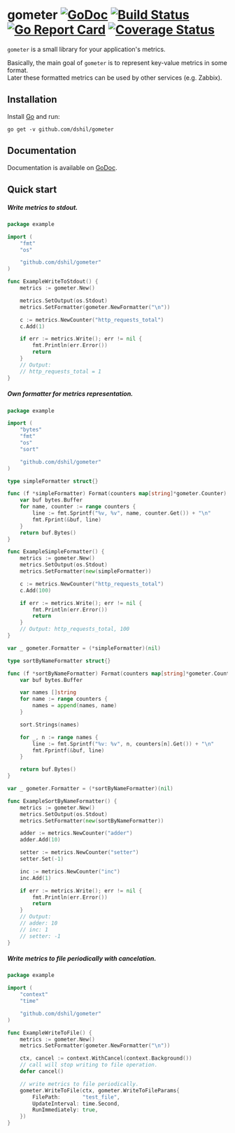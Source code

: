 # gometer [![GoDoc](https://godoc.org/github.com/dshil/gometer?status.svg)](https://godoc.org/github.com/dshil/gometer) [![Build Status](https://travis-ci.org/dshil/gometer.svg?branch=master)](https://travis-ci.org/dshil/gometer) [![Go Report Card](https://goreportcard.com/badge/github.com/dshil/gometer)](https://goreportcard.com/report/github.com/dshil/gometer) [![Coverage Status](https://coveralls.io/repos/github/dshil/gometer/badge.svg)](https://coveralls.io/github/dshil/gometer)

`gometer` is a small library for your application's metrics.

Basically, the main goal of `gometer` is to represent key-value metrics in some format.   
Later these formatted metrics can be used by other services (e.g. Zabbix).

## Installation

Install [Go](https://golang.org/) and run:

    go get -v github.com/dshil/gometer


## Documentation

Documentation is available on [GoDoc](https://godoc.org/github.com/dshil/gometer).

## Quick start

##### Write metrics to stdout.

```go
package example

import (
	"fmt"
	"os"

	"github.com/dshil/gometer"
)

func ExampleWriteToStdout() {
	metrics := gometer.New()

	metrics.SetOutput(os.Stdout)
	metrics.SetFormatter(gometer.NewFormatter("\n"))

	c := metrics.NewCounter("http_requests_total")
	c.Add(1)

	if err := metrics.Write(); err != nil {
		fmt.Println(err.Error())
		return
	}
	// Output:
	// http_requests_total = 1
}
```

##### Own formatter for metrics representation.

```go
package example

import (
	"bytes"
	"fmt"
	"os"
	"sort"

	"github.com/dshil/gometer"
)

type simpleFormatter struct{}

func (f *simpleFormatter) Format(counters map[string]*gometer.Counter) []byte {
	var buf bytes.Buffer
	for name, counter := range counters {
		line := fmt.Sprintf("%v, %v", name, counter.Get()) + "\n"
		fmt.Fprint(&buf, line)
	}
	return buf.Bytes()
}

func ExampleSimpleFormatter() {
	metrics := gometer.New()
	metrics.SetOutput(os.Stdout)
	metrics.SetFormatter(new(simpleFormatter))

	c := metrics.NewCounter("http_requests_total")
	c.Add(100)

	if err := metrics.Write(); err != nil {
		fmt.Println(err.Error())
		return
	}
	// Output: http_requests_total, 100
}

var _ gometer.Formatter = (*simpleFormatter)(nil)

type sortByNameFormatter struct{}

func (f *sortByNameFormatter) Format(counters map[string]*gometer.Counter) []byte {
	var buf bytes.Buffer

	var names []string
	for name := range counters {
		names = append(names, name)
	}

	sort.Strings(names)

	for _, n := range names {
		line := fmt.Sprintf("%v: %v", n, counters[n].Get()) + "\n"
		fmt.Fprintf(&buf, line)
	}

	return buf.Bytes()
}

var _ gometer.Formatter = (*sortByNameFormatter)(nil)

func ExampleSortByNameFormatter() {
	metrics := gometer.New()
	metrics.SetOutput(os.Stdout)
	metrics.SetFormatter(new(sortByNameFormatter))

	adder := metrics.NewCounter("adder")
	adder.Add(10)

	setter := metrics.NewCounter("setter")
	setter.Set(-1)

	inc := metrics.NewCounter("inc")
	inc.Add(1)

	if err := metrics.Write(); err != nil {
		fmt.Println(err.Error())
		return
	}
	// Output:
	// adder: 10
	// inc: 1
	// setter: -1
}
```

##### Write metrics to file periodically with cancelation.

```go
package example

import (
	"context"
	"time"

	"github.com/dshil/gometer"
)

func ExampleWriteToFile() {
	metrics := gometer.New()
	metrics.SetFormatter(gometer.NewFormatter("\n"))

	ctx, cancel := context.WithCancel(context.Background())
	// call will stop writing to file operation.
	defer cancel()

	// write metrics to file periodically.
	gometer.WriteToFile(ctx, gometer.WriteToFileParams{
		FilePath:       "test_file",
		UpdateInterval: time.Second,
		RunImmediately: true,
	})
}
```
